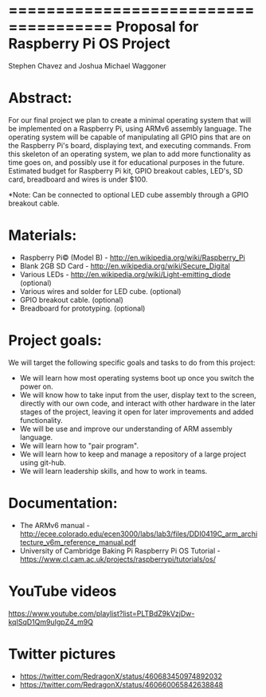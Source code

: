 =====================================
Proposal for Raspberry Pi OS Project
=====================================

Stephen Chavez and Joshua Michael Waggoner

Abstract:
==============

For our final project we plan to create a minimal operating system that will be
implemented on a Raspberry Pi, using ARMv6 assembly language. The operating
system will be capable of manipulating all GPIO pins that are on the Raspberry
Pi's board, displaying text, and executing commands. From this skeleton of an 
operating system, we plan to add more functionality as time goes on, and possibly
use it for educational purposes in the future. Estimated budget for Raspberry Pi kit,
GPIO breakout cables, LED's, SD card, breadboard and wires is under $100. 

*Note: Can be connected to optional LED cube assembly through a GPIO breakout cable.

Materials:
==============

- Raspberry Pi© (Model B) - http://en.wikipedia.org/wiki/Raspberry_Pi
- Blank 2GB SD Card -  http://en.wikipedia.org/wiki/Secure_Digital
- Various LEDs - http://en.wikipedia.org/wiki/Light-emitting_diode (optional)
- Various wires and solder for LED cube. (optional)
- GPIO breakout cable. (optional)
- Breadboard for prototyping. (optional) 


Project goals:
==============

We will target the following specific goals and tasks to do from this project:
   - We will learn how most operating systems boot up once you switch the power on.
   - We will know how to take input from the user, display text to the screen,
     directly with our own code, and interact with other hardware in the later stages 
     of the project, leaving it open for later improvements and added functionality.
   - We will be use and improve our understanding of ARM assembly language.
   - We will learn how to "pair program".
   - We will learn how to keep and manage a repository of a large project using git-hub.
   - We will learn leadership skills, and how to work in teams.

Documentation:
==============

- The ARMv6 manual - http://ecee.colorado.edu/ecen3000/labs/lab3/files/DDI0419C_arm_architecture_v6m_reference_manual.pdf
- University of Cambridge Baking Pi Raspberry Pi OS Tutorial - https://www.cl.cam.ac.uk/projects/raspberrypi/tutorials/os/

YouTube videos
===============
https://www.youtube.com/playlist?list=PLTBdZ9kVzjDw-kqISqD1Qm9uIgpZ4_m9Q

Twitter pictures
==================

- https://twitter.com/RedragonX/status/460683450974892032
- https://twitter.com/RedragonX/status/460660065842638848
